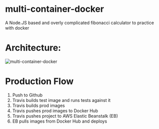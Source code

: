 # multi-container-docker
A Node.JS based and overly complicated fibonacci calculator to practice with docker

# Architecture:

![multi-container-docker](https://user-images.githubusercontent.com/22813414/87355189-d84d6980-c557-11ea-9870-2bd8eeed9bdf.png)

# Production Flow

1. Push to Github
2. Travis builds test image and runs tests against it
3. Travis builds prod images
4. Travis pushes prod images to Docker Hub
5. Travis pushes project to AWS Elastic Beanstalk (EB)
6. EB pulls images from Docker Hub and deploys
